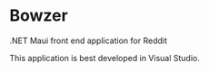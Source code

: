 # Bowzer
.NET Maui front end application for Reddit

This application is best developed in Visual Studio.

